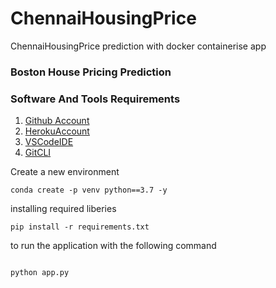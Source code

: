 # ChennaiHousingPrice
ChennaiHousingPrice prediction with docker containerise app

### Boston House Pricing Prediction

### Software And Tools Requirements

1. [Github Account](https://github.com)
2. [HerokuAccount](https://heroku.com)
3. [VSCodeIDE](https://code.visualstudio.com/)
4. [GitCLI](https://git-scm.com/book/en/v2/Getting-Started-The-Command-Line)

Create a new environment

```
conda create -p venv python==3.7 -y
```

installing required liberies
```
pip install -r requirements.txt
```

to run the application with the following command
```

python app.py
```